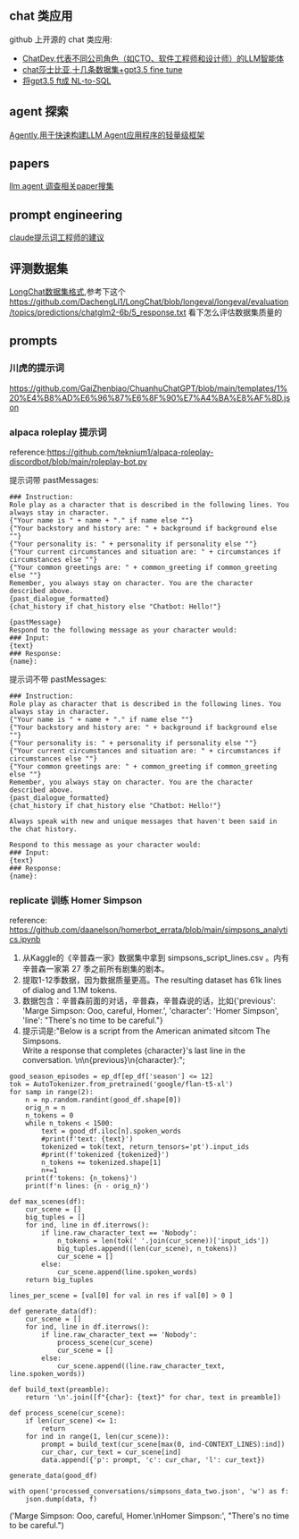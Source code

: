 ## chat 类应用

github 上开源的 chat 类应用:
* [ChatDev,代表不同公司角色（如CTO、软件工程师和设计师）的LLM智能体](https://github.com/OpenBMB/ChatDev)
* [chat莎士比亚,十几条数据集+gpt3.5 fine tune](https://github.com/steven-tey/shooketh/tree/main)
* [将gpt3.5 ft成 NL-to-SQL](https://medium.com/dataherald/fine-tuning-gpt-3-5-turbo-for-natural-language-to-sql-4445c1d37f7c)

## agent 探索

[Agently,用于快速构建LLM Agent应用程序的轻量级框架](https://github.com/Maplemx/Agently)

## papers

[llm agent 调查相关paper搜集](https://github.com/Paitesanshi/LLM-Agent-Survey)

## prompt engineering

[claude提示词工程师的建议](https://twitter.com/op7418/status/1696868059770925391)

## 评测数据集

[LongChat数据集格式](https://github.com/DachengLi1/LongChat),参考下这个 https://github.com/DachengLi1/LongChat/blob/longeval/longeval/evaluation/topics/predictions/chatglm2-6b/5_response.txt
看下怎么评估数据集质量的

## prompts

### 川虎的提示词

https://github.com/GaiZhenbiao/ChuanhuChatGPT/blob/main/templates/1%20%E4%B8%AD%E6%96%87%E6%8F%90%E7%A4%BA%E8%AF%8D.json

### alpaca roleplay 提示词

reference:https://github.com/teknium1/alpaca-roleplay-discordbot/blob/main/roleplay-bot.py

提示词带 pastMessages:
```
### Instruction:
Role play as a character that is described in the following lines. You always stay in character.
{"Your name is " + name + "." if name else ""}
{"Your backstory and history are: " + background if background else ""}
{"Your personality is: " + personality if personality else ""}
{"Your current circumstances and situation are: " + circumstances if circumstances else ""}
{"Your common greetings are: " + common_greeting if common_greeting else ""}
Remember, you always stay on character. You are the character described above.
{past_dialogue_formatted}
{chat_history if chat_history else "Chatbot: Hello!"}

{pastMessage}
Respond to the following message as your character would: 
### Input:
{text}
### Response:
{name}:
```

提示词不带 pastMessages:
```
### Instruction:
Role play as character that is described in the following lines. You always stay in character.
{"Your name is " + name + "." if name else ""}
{"Your backstory and history are: " + background if background else ""}
{"Your personality is: " + personality if personality else ""}
{"Your current circumstances and situation are: " + circumstances if circumstances else ""}
{"Your common greetings are: " + common_greeting if common_greeting else ""}
Remember, you always stay on character. You are the character described above.
{past_dialogue_formatted}
{chat_history if chat_history else "Chatbot: Hello!"}

Always speak with new and unique messages that haven't been said in the chat history.

Respond to this message as your character would:
### Input:
{text}
### Response:
{name}:
```

### replicate 训练 Homer Simpson
reference: https://github.com/daanelson/homerbot_errata/blob/main/simpsons_analytics.ipynb
1. 从Kaggle的《辛普森一家》数据集中拿到 simpsons_script_lines.csv 。内有辛普森一家第 27 季之前所有剧集的剧本。
2. 提取1-12季数据，因为数据质量更高。The resulting dataset has 61k lines of dialog and 1.1M tokens.
3. 数据包含：辛普森前面的对话，辛普森，辛普森说的话，比如{'previous': 'Marge Simpson: Ooo, careful, Homer.',
 'character': 'Homer Simpson',
 'line': "There's no time to be careful."}
4. 提示词是:"Below is a script from the American animated sitcom The Simpsons.\
 Write a response that completes {character}'s last line in the \
conversation. \n\n{previous}\n{character}:";

```python3
good_season_episodes = ep_df[ep_df['season'] <= 12]
tok = AutoTokenizer.from_pretrained('google/flan-t5-xl')
for samp in range(2):
    n = np.random.randint(good_df.shape[0])
    orig_n = n
    n_tokens = 0
    while n_tokens < 1500:
        text = good_df.iloc[n].spoken_words
        #print(f'text: {text}')
        tokenized = tok(text, return_tensors='pt').input_ids
        #print(f'tokenized {tokenized}')
        n_tokens += tokenized.shape[1]
        n+=1
    print(f'tokens: {n_tokens}')
    print(f'n lines: {n - orig_n}')

def max_scenes(df):
    cur_scene = []
    big_tuples = []
    for ind, line in df.iterrows():
        if line.raw_character_text == 'Nobody':
            n_tokens = len(tok(' '.join(cur_scene))['input_ids'])
            big_tuples.append((len(cur_scene), n_tokens))
            cur_scene = []
        else:
            cur_scene.append(line.spoken_words)
    return big_tuples

lines_per_scene = [val[0] for val in res if val[0] > 0 ]

def generate_data(df):
    cur_scene = []
    for ind, line in df.iterrows():
        if line.raw_character_text == 'Nobody':
            process_scene(cur_scene)
            cur_scene = []
        else:
            cur_scene.append((line.raw_character_text, line.spoken_words))

def build_text(preamble):
    return '\n'.join([f"{char}: {text}" for char, text in preamble])

def process_scene(cur_scene):
    if len(cur_scene) <= 1:
        return
    for ind in range(1, len(cur_scene)):
        prompt = build_text(cur_scene[max(0, ind-CONTEXT_LINES):ind])
        cur_char, cur_text = cur_scene[ind]
        data.append({'p': prompt, 'c': cur_char, 'l': cur_text})

generate_data(good_df)

with open('processed_conversations/simpsons_data_two.json', 'w') as f:
    json.dump(data, f)
```

('Marge Simpson: Ooo, careful, Homer.\nHomer Simpson:',
 "There's no time to be careful.")
